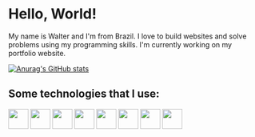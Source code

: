 <h1>Hello, World!</h1>

My name is Walter and I'm from Brazil. I love to build websites and solve problems using my programming skills. I'm currently working on my portfolio website.

[![Anurag's GitHub stats](https://github-readme-stats.vercel.app/api?username=wscneto)](https://github.com/anuraghazra/github-readme-stats)

<h2>Some technologies that I use:</h2>
<div>
  <img height="40" src="https://cdn.jsdelivr.net/gh/devicons/devicon/icons/html5/html5-plain.svg" />
  <img height="40" src="https://cdn.jsdelivr.net/gh/devicons/devicon/icons/css3/css3-plain.svg" />
  <img height="40" src="https://cdn.jsdelivr.net/gh/devicons/devicon/icons/javascript/javascript-plain.svg" />
  <img height="40" src="https://cdn.jsdelivr.net/gh/devicons/devicon/icons/bootstrap/bootstrap-plain-wordmark.svg" />
  <img height="40" src="https://cdn.jsdelivr.net/gh/devicons/devicon/icons/csharp/csharp-plain.svg" />
  <img height="40" src="https://cdn.jsdelivr.net/gh/devicons/devicon/icons/dotnetcore/dotnetcore-original.svg" />
  <img height="40" src="https://cdn.jsdelivr.net/gh/devicons/devicon/icons/mysql/mysql-original-wordmark.svg" />
  <img height="40" src="https://cdn.jsdelivr.net/gh/devicons/devicon/icons/figma/figma-original.svg" />
</div>
